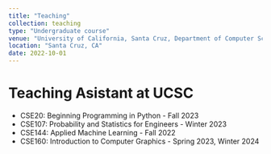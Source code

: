 ```yaml
---
title: "Teaching"
collection: teaching
type: "Undergraduate course"
venue: "University of California, Santa Cruz, Department of Computer Science and Engineering"
location: "Santa Cruz, CA"
date: 2022-10-01
---
```


**Teaching Asistant** at UCSC
======

* CSE20:  Beginning Programming in Python - Fall 2023 
* CSE107: Probability and Statistics for Engineers - Winter 2023
* CSE144: Applied Machine Learning - Fall 2022
* CSE160: Introduction to Computer Graphics - Spring 2023, Winter 2024 
